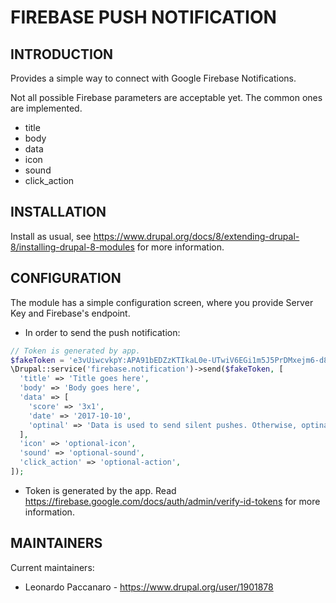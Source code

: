 # FIREBASE PUSH NOTIFICATION


INTRODUCTION
------------

Provides a simple way to connect with Google Firebase Notifications.

Not all possible Firebase parameters are acceptable yet.
The common ones are implemented.

 * title
 * body
 * data
 * icon
 * sound
 * click_action

INSTALLATION
------------

Install as usual, see
 https://www.drupal.org/docs/8/extending-drupal-8/installing-drupal-8-modules
 for more information.


CONFIGURATION
-------------

The module has a simple configuration screen, where you provide Server Key and
Firebase's endpoint.

  * In order to send the push notification:

```php
// Token is generated by app.
$fakeToken = 'e3vUiwcvkpY:APA91bEDZzKTIkaL0e-UTwiV6EGi1m5J5PrDMxejm6-d85vdwE6Agd';
\Drupal::service('firebase.notification')->send($fakeToken, [
  'title' => 'Title goes here',
  'body' => 'Body goes here',
  'data' => [
    'score' => '3x1',
    'date' => '2017-10-10',
    'optinal' => 'Data is used to send silent pushes. Otherwise, optinal.',
  ],
  'icon' => 'optional-icon',
  'sound' => 'optional-sound',
  'click_action' => 'optional-action',
]);
```

 * Token is generated by the app. Read
  https://firebase.google.com/docs/auth/admin/verify-id-tokens for more information.


MAINTAINERS
-----------

Current maintainers:

 * Leonardo Paccanaro - https://www.drupal.org/user/1901878

